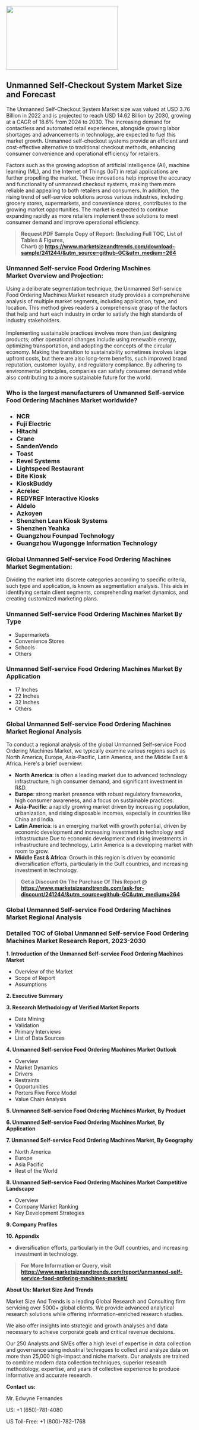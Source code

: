 <p><img class="alignnone size-medium wp-image-20088" src="https://ffe5etoiles.com/wp-content/uploads/2024/12/MST1-300x171.png" alt="" width="300" height="171" /></p><h2>Unmanned Self-Checkout System Market Size and Forecast</h2><p>The Unmanned Self-Checkout System Market size was valued at USD 3.76 Billion in 2022 and is projected to reach USD 14.62 Billion by 2030, growing at a CAGR of 18.6% from 2024 to 2030. The increasing demand for contactless and automated retail experiences, alongside growing labor shortages and advancements in technology, are expected to fuel this market growth. Unmanned self-checkout systems provide an efficient and cost-effective alternative to traditional checkout methods, enhancing consumer convenience and operational efficiency for retailers.</p><p>Factors such as the growing adoption of artificial intelligence (AI), machine learning (ML), and the Internet of Things (IoT) in retail applications are further propelling the market. These innovations help improve the accuracy and functionality of unmanned checkout systems, making them more reliable and appealing to both retailers and consumers. In addition, the rising trend of self-service solutions across various industries, including grocery stores, supermarkets, and convenience stores, contributes to the growing market opportunities. The market is expected to continue expanding rapidly as more retailers implement these solutions to meet consumer demand and improve operational efficiency.</p></p><blockquote id="" class=""><strong>Request PDF Sample Copy of Report: (Including Full TOC, List of Tables &amp; Figures, Chart)&nbsp;@&nbsp;<strong><a href="https://www.marketsizeandtrends.com/download-sample/241244/&utm_source=github-GC&utm_medium=264" target="_blank">https://www.marketsizeandtrends.com/download-sample/241244/&utm_source=github-GC&utm_medium=264</a></strong></strong></blockquote><h3 id="" class="">Unmanned Self-service Food Ordering Machines Market&nbsp;Overview and Projection:</h3><p id="" class="">Using a deliberate segmentation technique, the Unmanned Self-service Food Ordering Machines Market research study provides a comprehensive analysis of multiple market segments, including application, type, and location. This method gives readers a comprehensive grasp of the factors that help and hurt each industry in order to satisfy the high standards of industry stakeholders. <br /> <br />Implementing sustainable practices involves more than just designing products; other operational changes include using renewable energy, optimizing transportation, and adopting the concepts of the circular economy. Making the transition to sustainability sometimes involves large upfront costs, but there are also long-term benefits, such improved brand reputation, customer loyalty, and regulatory compliance. By adhering to environmental principles, companies can satisfy consumer demand while also contributing to a more sustainable future for the world.</p><h3 id="" class="">Who is the largest manufacturers of&nbsp;Unmanned Self-service Food Ordering Machines Market worldwide?</h3><h3 class=""><p><ul><li>NCR </li><li> Fuji Electric </li><li> Hitachi </li><li> Crane </li><li> SandenVendo </li><li> Toast </li><li> Revel Systems </li><li> Lightspeed Restaurant </li><li> Bite Kiosk </li><li> KioskBuddy </li><li> Acrelec </li><li> REDYREF Interactive Kiosks </li><li> Aldelo </li><li> Azkoyen </li><li> Shenzhen Lean Kiosk Systems </li><li> Shenzhen Yeahka </li><li> Guangzhou Founpad Technology </li><li> Guangzhou Wugongge Information Technology</li></ul></p></h3><h3 id="" class="">Global&nbsp;Unmanned Self-service Food Ordering Machines Market Segmentation:</h3><p id="" class="">Dividing the market into discrete categories according to specific criteria, such type and application, is known as segmentation analysis. This aids in identifying certain client segments, comprehending market dynamics, and creating customized marketing plans.</p><h3 id="" class="">Unmanned Self-service Food Ordering Machines Market&nbsp;By Type</h3><p><p><ul><li>Supermarkets</li><li> Convenience Stores</li><li> Schools</li><li> Others</p></li></ul></p></p><h3 id="" class="">Unmanned Self-service Food Ordering Machines Market&nbsp;By Application</h3><p class=""><p><ul><li>17 Inches</li><li> 22 Inches</li><li> 32 Inches</li><li> Others</li></ul></p></p><h3 id="" class="">Global Unmanned Self-service Food Ordering Machines Market Regional Analysis</h3><p id="" class="">To conduct a regional analysis of the global Unmanned Self-service Food Ordering Machines Market, we typically examine various regions such as North America, Europe, Asia-Pacific, Latin America, and the Middle East &amp; Africa. Here's a brief overview:</p><ul><li><strong>North America</strong>: is often a leading market due to advanced technology infrastructure, high consumer demand, and significant investment in R&amp;D.</li><li><strong>Europe</strong>: strong market presence with robust regulatory frameworks, high consumer awareness, and a focus on sustainable practices.</li><li><strong>Asia-Pacific</strong>: a rapidly growing market driven by increasing population, urbanization, and rising disposable incomes, especially in countries like China and India.</li><li><strong>Latin America</strong>: is an emerging market with growth potential, driven by economic development and increasing investment in technology and infrastructure.Due to economic development and rising investments in infrastructure and technology, Latin America is a developing market with room to grow.</li><li><strong>Middle East &amp; Africa</strong>: Growth in this region is driven by economic diversification efforts, particularly in the Gulf countries, and increasing investment in technology.</li></ul><blockquote id="" class=""><strong>Get a Discount On The Purchase Of This Report @ <strong><a href="https://www.marketsizeandtrends.com/ask-for-discount/241244/&utm_source=github-GC&utm_medium=264" target="_blank">https://www.marketsizeandtrends.com/ask-for-discount/241244/&utm_source=github-GC&utm_medium=264</a></strong></strong></blockquote><h3 id="" class="">Global Unmanned Self-service Food Ordering Machines Market Regional Analysis</h3><h3 id="" class="">Detailed TOC of Global Unmanned Self-service Food Ordering Machines Market Research Report, 2023-2030</h3><p id="" class=""><strong>1. Introduction of the Unmanned Self-service Food Ordering Machines Market</strong></p><ul><li>Overview of the Market</li><li>Scope of Report</li><li>Assumptions</li></ul><p id="" class=""><strong>2. Executive Summary</strong></p><p id="" class=""><strong>3. Research Methodology of Verified Market Reports</strong></p><ul><li>Data Mining</li><li>Validation</li><li>Primary Interviews</li><li>List of Data Sources</li></ul><p id="" class=""><strong>4. Unmanned Self-service Food Ordering Machines Market Outlook</strong></p><ul><li>Overview</li><li>Market Dynamics</li><li>Drivers</li><li>Restraints</li><li>Opportunities</li><li>Porters Five Force Model</li><li>Value Chain Analysis</li></ul><p id="" class=""><strong>5. Unmanned Self-service Food Ordering Machines Market, By Product</strong></p><p id="" class=""><strong>6. Unmanned Self-service Food Ordering Machines Market, By Application</strong></p><p id="" class=""><strong>7. Unmanned Self-service Food Ordering Machines Market, By Geography</strong></p><ul><li>North America</li><li>Europe</li><li>Asia Pacific</li><li>Rest of the World</li></ul><p id="" class=""><strong>8. Unmanned Self-service Food Ordering Machines Market Competitive Landscape</strong></p><ul><li>Overview</li><li>Company Market Ranking</li><li>Key Development Strategies</li></ul><p id="" class=""><strong>9. Company Profiles</strong></p><p id="" class=""><strong>10. Appendix</strong></p><ul><li>diversification efforts, particularly in the Gulf countries, and increasing investment in technology.</li></ul><blockquote id="" class=""><strong>For More Information or Query, visit <strong><strong><a href="https://www.marketsizeandtrends.com/report/unmanned-self-service-food-ordering-machines-market/" target="_blank">https://www.marketsizeandtrends.com/report/unmanned-self-service-food-ordering-machines-market/</a></strong></strong></strong></blockquote><p id="" class=""><strong>About Us: Market Size And Trends</strong></p><p id="" class="">Market Size And Trends is a leading Global Research and Consulting firm servicing over 5000+ global clients. We provide advanced analytical research solutions while offering information-enriched research studies.</p><p id="" class="">We also offer insights into strategic and growth analyses and data necessary to achieve corporate goals and critical revenue decisions.</p><p id="" class="">Our 250 Analysts and SMEs offer a high level of expertise in data collection and governance using industrial techniques to collect and analyze data on more than 25,000 high-impact and niche markets. Our analysts are trained to combine modern data collection techniques, superior research methodology, expertise, and years of collective experience to produce informative and accurate research.</p><p id="" class=""><strong>Contact us:</strong></p><p id="" class="">Mr. Edwyne Fernandes</p><p id="" class="">US: +1 (650)-781-4080</p><p id="" class="">US Toll-Free: +1 (800)-782-1768</p>
